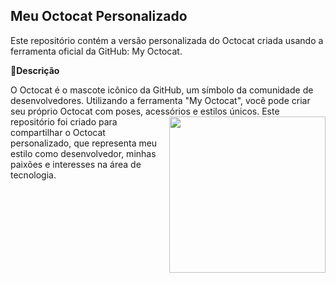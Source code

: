 ## Meu Octocat Personalizado

Este repositório contém a versão personalizada do Octocat criada usando a ferramenta oficial da GitHub: My Octocat.

**🚀Descrição**

O Octocat é o mascote icônico da GitHub, um símbolo da comunidade de desenvolvedores. Utilizando a ferramenta "My Octocat", você pode criar seu próprio Octocat com poses, acessórios e estilos únicos.
<img src="https://github.com/user-attachments/assets/17e56b7c-6592-4ee2-8889-7441508f049a" align="right" width="250" height="250">
Este repositório foi criado para compartilhar o Octocat personalizado, que representa meu estilo como desenvolvedor, minhas paixões e interesses na área de tecnologia.
